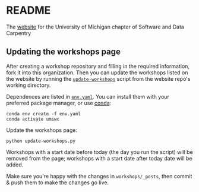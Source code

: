 README
====================

The [website](https://umswc.github.io) for the University of Michigan chapter of Software and Data Carpentry


## Updating the workshops page

After creating a workshop repository and filling in the required information, fork it into this organization.
Then you can update the workshops listed on the website by running the [`update-workshops`](update-workshops.py) script from the website repo's working directory.

Dependences are listed in [`env.yaml`](env.yaml).
You can install them with your preferred package manager, or use [conda](https://docs.conda.io/en/latest/miniconda.html):

```
conda env create -f env.yaml
conda activate umswc
```

Update the workshops page:
```
python update-workshops.py
```

Workshops with a start date before today (the day you run the script) will be removed from the page;
workshops with a start date after today date will be added.

Make sure you're happy with the changes in `workshops/_posts`, then commit & push them to make the changes go live.
